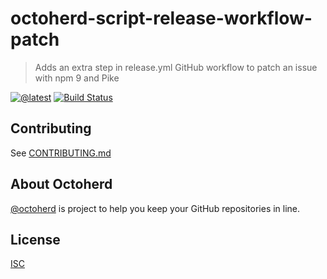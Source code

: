 # octoherd-script-release-workflow-patch

> Adds an extra step in release.yml GitHub workflow to patch an issue with npm 9 and Pike

[![@latest](https://img.shields.io/npm/v/octoherd-script-release-workflow-patch.svg)](https://www.npmjs.com/package/octoherd-script-release-workflow-patch)
[![Build Status](https://github.com/oscard0m/octoherd-script-release-workflow-patch/workflows/Test/badge.svg)](https://github.com/oscard0m/octoherd-script-release-workflow-patch/actions?query=workflow%3ATest+branch%3Amain)

## Contributing

See [CONTRIBUTING.md](CONTRIBUTING.md)

## About Octoherd

[@octoherd](https://github.com/octoherd/) is project to help you keep your GitHub repositories in line.

## License

[ISC](LICENSE.md)
